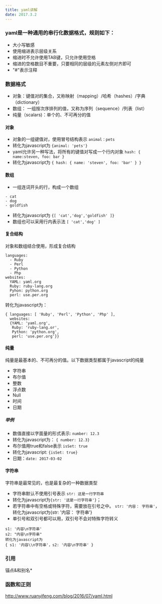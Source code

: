 ```yaml
---
title: yaml讲解
date: 2017.3.2
---
```

### yaml是一种通用的串行化数据格式，规则如下：

+ 大小写敏感
+ 使用缩进表示层级关系
+ 缩进时不允许使用TAB键，只允许使用空格
+ 缩进的空格数目不重要，只要相同的层级的元素左侧对齐即可
+ "#"表示注释

### 数据格式

+ 对象：键值对的集合，又称映射（mapping）/哈希（hashes）/字典（dictionary）
+ 数组： 一组按次序排列的值，又称为序列（sequence）/列表（list）
+ 纯量（scalars)：单个的、不可再分的值

#### 对象
+ 对象的一组键值对，使用冒号结构表示 `animal：pets `
+ 转化为javascript为 `{animal: 'pets'}`
+ yaml允许另一种写法，将所有的键值对写成一个行内对象 `hash: { name:steven, foo: bar }`
+ 转化为javascript为 `{ hash: { name: 'steven', foo: 'bar' } } `

#### 数组
+ 一组连词开头的行，构成一个数组
```
- cat
- dog
- goldfish
```
+ 转化为javascript为 `{[ 'cat','dog','goldfish' ]}`
+ 数组也可以采用行内表示法 ` [ 'cat','dog' ] `

#### 复合结构
对象和数组结合使用，形成复合结构
```
languages:
  - Ruby
  - Perl
  - Python
  - Php
websites:
  YAML: yaml.org
  Ruby: ruby-lang.org
  Pyhon: python.org
  perl: use.per.org
```
转化为javascript为：
```
{ languages: [ 'Ruby', 'Perl', 'Python', 'Php' ],
  websites:
  {YAML: 'yaml.org',
   Ruby: 'ruby-lang.or',
   Python: 'python.org',
   perl: 'use.per.org'}}
```

#### 纯量
纯量是最基本的、不可再分的值。以下数据类型都属于javascript的纯量
+ 字符串
+ 布尔值
+ 整数
+ 浮点数
+ Null
+ 时间
+ 日期

##### 举例
+ 数值直接以字面量的形式表示: `number: 12.3`
+ 转化为javascript为： `{ number: 12.3}`
+ 布尔值用true和false表示   `isSet: true`
+ 转化为javascript: `{isSet: true}`
+ 日期：`date: 2017-03-02`

#### 字符串
字符串是最常见的，也是最复杂的一种数据类型
+ 字符串默认不使用引号表示 `str: 这是一行字符串`
+ 转化为javascript为`{str: '这是一行字符串'}`；
+ 若字符串中有空格或特殊字符，需要放在引号之中。
`str: '内容： 字符串'`，转化为javascript为{str: '内容： 字符串'}
+ 单引号和双引号都可以用，双引号不会对特殊字符转义
```
s1: '内容\n字符串'
s2: "内容\n字符串"
转化为javascript为
{ s1: '内容\\n字符串'，s2: '内容\n字符串' }
```
### 引用
锚点&和别名*

### 函数和正则

http://www.ruanyifeng.com/blog/2016/07/yaml.html
